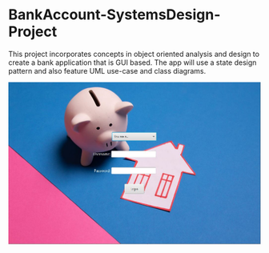 # BankAccount-SystemsDesign-Project
This project incorporates concepts in object oriented analysis and design to create a bank application that is GUI based.
The app will use a state design pattern and also feature UML use-case and class diagrams.

![](sampleImages/frontpageUI.JPG)
